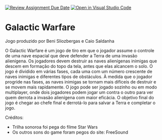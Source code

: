 [![Review Assignment Due Date](https://classroom.github.com/assets/deadline-readme-button-24ddc0f5d75046c5622901739e7c5dd533143b0c8e959d652212380cedb1ea36.svg)](https://classroom.github.com/a/F62_0SL3)
[![Open in Visual Studio Code](https://classroom.github.com/assets/open-in-vscode-718a45dd9cf7e7f842a935f5ebbe5719a5e09af4491e668f4dbf3b35d5cca122.svg)](https://classroom.github.com/online_ide?assignment_repo_id=10908701&assignment_repo_type=AssignmentRepo)
# Galactic Warfare
Jogo produzido por Beni Sliozbergas e Caio Saldanha

O Galactic Warfare é um jogo de tiro em que o jogador assume o controle de uma nave espacial que deve defender a Terra de uma invasão alienígena. Os jogadores devem destruir as naves alienígenas inimigas que descem em formação do topo da tela, antes que elas alcancem o solo. O jogo é dividido em várias fases, cada uma com um número crescente de naves inimigas e diferentes tipos de obstáculos. À medida que o jogador progride nas fases, as naves inimigas se tornam mais difíceis de destruir e se movem mais rapidamente. O jogo pode ser jogado sozinho ou em modo multiplayer, onde dois jogadores podem jogar um contra o outro para ver quem derrota a invasão alienígena com maior eficácia. O objetivo final do jogo é chegar ao chefe final e derrotá-lo para salvar a Terra e completar o jogo.

Créditos:
- Trilha sonoroa foi pega do filme Star Wars 
- Os outros sons do game foram pegos do site: FreeSound